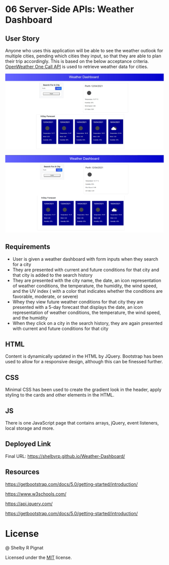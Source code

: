 # 06 Server-Side APIs: Weather Dashboard

## User Story

Anyone who uses this application will be able to see the weather outlook for multiple cities, pending which cities they input, so that they are able to plan their trip accordingly. This is based on the below acceptance criteria. [OpenWeather One Call API](https://openweathermap.org/api/one-call-api) is used to retrieve weather data for cities. 

![Weather Dashboard](./Assets/image/dashboard.jpg)

![Weather Dashboard to show local storage](./Assets/image/example2.png)

## Requirements

* User is given a weather dashboard with form inputs when they search for a city
* They are presented with current and future conditions for that city and that city is added to the search history
* They are presented with the city name, the date, an icon representation of weather conditions, the temperature, the humidity, the wind speed, and the UV index ( with a color that indicates whether the conditions are favorable, moderate, or severe)
* Whey they view future weather conditions for that city they are presented with a 5-day forecast that displays the date, an icon representation of weather conditions, the temperature, the wind speed, and the humidity
* When they click on a city in the search history, they are again presented with current and future conditions for that city

## HTML
Content is dynamically updated in the HTML by JQuery. Bootstrap has been used to allow for a responsive design, although this can be finessed further.

## CSS
Minimal CSS has been used to create the gradient look in the header, apply styling to the cards and other elements in the HTML.

## JS
There is one JavaScript page that contains arrays, jQuery, event listeners, local storage and more.

## Deployed Link
Final URL: https://shelbyrp.github.io/Weather-Dashboard/

## Resources
https://getbootstrap.com/docs/5.0/getting-started/introduction/

https://www.w3schools.com/

https://api.jquery.com/

https://getbootstrap.com/docs/5.0/getting-started/introduction/

# License

@ Shelby R Pignat

Licensed under the [MIT](LICENSE) license.